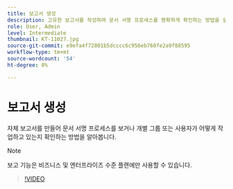 ```yaml
---
title: 보고서 생성
description: 고유한 보고서를 작성하여 문서 서명 프로세스를 명확하게 확인하는 방법을 살펴보십시오
role: User, Admin
level: Intermediate
thumbnail: KT-11027.jpg
source-git-commit: e9efa4f72801b5dcccc6c956eb760fe2a9f88595
workflow-type: tm+mt
source-wordcount: '54'
ht-degree: 0%

---
```


# 보고서 생성

자체 보고서를 만들어 문서 서명 프로세스를 보거나 개별 그룹 또는 사용자가 어떻게 작업하고 있는지 확인하는 방법을 알아봅니다.

>[!NOTE]
>
>보고 기능은 비즈니스 및 엔터프라이즈 수준 플랜에만 사용할 수 있습니다.

>[!VIDEO](https://video.tv.adobe.com/v/346754?hidetitle=true)

